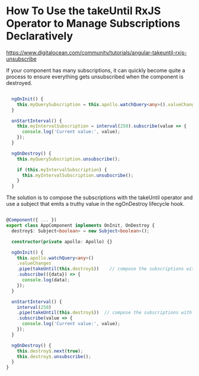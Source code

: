 # How To Use the takeUntil RxJS Operator to Manage Subscriptions Declaratively

https://www.digitalocean.com/community/tutorials/angular-takeuntil-rxjs-unsubscribe


If your component has many subscriptions, it can quickly become quite a process to ensure everything gets unsubscribed when the component is destroyed.
```ts

  ngOnInit() {
    this.myQuerySubscription = this.apollo.watchQuery<any>().valueChanges.subscribe((data)=> console.log(data));
  }   

  onStartInterval() {
    this.myIntervalSubscription = interval(250).subscribe(value => {
      console.log('Current value:', value);
    });
  }

  ngOnDestroy() {
    this.myQuerySubscription.unsubscribe();

    if (this.myIntervalSubscription) {
      this.myIntervalSubscription.unsubscribe();
    }
  }

```

The solution is to compose the subscriptions with the takeUntil operator and use a subject that emits a truthy value in the ngOnDestroy lifecycle hook.
```ts

@Component({ ... })
export class AppComponent implements OnInit, OnDestroy {
  destroy$: Subject<boolean> = new Subject<boolean>();

  constructor(private apollo: Apollo) {}

  ngOnInit() {
    this.apollo.watchQuery<any>()
    .valueChanges
    .pipe(takeUntil(this.destroy$))    // compose the subscriptions with the takeUntil operator 
    .subscribe(({data}) => {
      console.log(data);
    });
  }

  onStartInterval() {
    interval(250)
    .pipe(takeUntil(this.destroy$))  // compose the subscriptions with the takeUntil operator 
    .subscribe(value => {
      console.log('Current value:', value);
    });
  }

  ngOnDestroy() {
    this.destroy$.next(true);
    this.destroy$.unsubscribe();
  }
}
```
